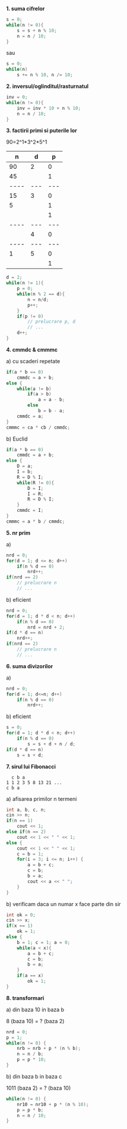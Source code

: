 **1. suma cifrelor**

```cpp
s = 0;
while(n != 0){
    s = s + n % 10;
    n = n / 10;
}
```

sau

```cpp
s = 0;
while(n)
    s += n % 10, n /= 10;
```
**2. inversul/oglinditul/rasturnatul**

```cpp
inv = 0;
while(n != 0){
    inv = inv * 10 + n % 10;
    n = n / 10;
}
```

**3. factirii primi si puterile lor**

90=2^1\*3^2\*5^1

| n    | d   | p   |
| ---- | --- | --- |
| 90   | 2   | 0   |
| 45   |     | 1   |
| ---- | --- | --- |
| 15   | 3   | 0   |
| 5    |     | 1   |
|      |     | 1   |
| ---- | --- | --- |
|      | 4   | 0   |
| ---- | --- | --- |
| 1    | 5   | 0   |
|      |     | 1   |

```cpp
d = 2;
while(n != 1){
    p = 0;
    while(n % 2 == d){
        n = n/d;
        p++;
    }
    if(p != 0)
        // prelucrare p, d
        // ...
    d++;
}
```

**4. cmmdc & cmmmc**

a) cu scaderi repetate

```cpp
if(a * b == 0)
    cmmdc = a + b;
else {
    while(a != b)
        if(a > b)
            a = a - b;
        else
            b = b - a;
    cmmdc = a;
}
cmmmc = ca * cb / cmmdc;
```

b) Euclid

```cpp
if(a * b == 0)
    cmmdc = a + b;
else {
    D = a;
    I = b;
    R = D % I;
    while(R != 0){
        D = I;
        I = R;
        R = D % I;
    }
    cmmdc = I;
}
cmmmc = a * b / cmmdc;
```

**5. nr prim**

a)

```cpp
nrd = 0;
for(d = 1; d <= n; d++)
    if(n % d == 0)
        nrd++;
if(nrd == 2)
    // prelucrare n
    // ...
```

b) eficient

```cpp
nrd = 0;
for(d = 1; d * d < n; d++)
    if(n % d == 0)
        nrd = nrd + 2;
if(d * d == n)
    nrd++;
if(nrd == 2)
    // prelucrare n
    // ...
```

**6. suma divizorilor**

a)

```cpp
nrd = 0;
for(d = 1; d<=n; d++)
    if(n % d == 0)
        nrd++;
```

b) eficient

```cpp
s = 0;
for(d = 1; d * d < n; d++)
    if(n % d == 0)
        s = s + d + n / d;
if(d * d == n)
    s = s + d;
```

**7. sirul lui Fibonacci**

```
  c b a
1 1 2 3 5 8 13 21 ...
c b a
```

a) afisarea primilor n termeni

```cpp
int a, b, c, n;
cin >> n;
if(n == 1)
    cout << 1;
else if(n == 2)
    cout << 1 << " " << 1;
else {
    cout << 1 << " " << 1;
    c = b = 1;
    for(i = 3; i <= n; i++) {
        a = b + c;
        c = b;
        b = a;
        cout << a << " ";
    }
}
```

b) verificam daca un numar x face parte din sir

```cpp
int ok = 0;
cin >> x;
if(x == 1)
    ok = 1;
else {
    b = 1; c = 1; a = 0;
    while(a < x){
        a = b + c;
        c = b;
        b = a;
    }
    if(a == x)
        ok = 1;
} 
```

**8. transformari**

a) din baza 10 in baza b

8 (baza 10) = ? (baza 2)

```cpp
nrd = 0;
p = 1;
while(n != 0) {
	nrb = nrb + p * (n % b);
	n = n / b;
	p = p * 10;
}
```

b) din baza b in baza c

1011 (baza 2) = ? (baza 10)

```cpp
while(n != 0) {
	nr10 = nr10 + p * (n % 10);
	p = p * b;
	n = n / 10;
}
```
